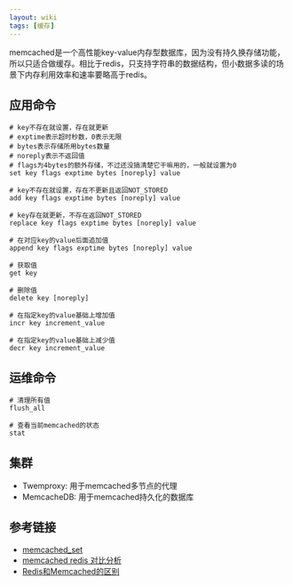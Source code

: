 ```yaml
---
layout: wiki
tags: [缓存]
---
```


memcached是一个高性能key-value内存型数据库，因为没有持久换存储功能，所以只适合做缓存。相比于redis，只支持字符串的数据结构，但小数据多读的场景下内存利用效率和速率要略高于redis。

## 应用命令

```shell
# key不存在就设置，存在就更新
# exptime表示超时秒数，0表示无限
# bytes表示存储所用bytes数量
# noreply表示不返回值
# flags为4bytes的额外存储，不过还没搞清楚它干嘛用的，一般就设置为0
set key flags exptime bytes [noreply] value

# key不存在就设置，存在不更新且返回NOT_STORED
add key flags exptime bytes [noreply] value

# key存在就更新，不存在返回NOT_STORED
replace key flags exptime bytes [noreply] value

# 在对应key的value后面追加值
append key flags exptime bytes [noreply] value

# 获取值
get key

# 删除值
delete key [noreply]

# 在指定key的value基础上增加值
incr key increment_value

# 在指定key的value基础上减少值
decr key increment_value
```

## 运维命令

```shell
# 清理所有值
flush_all

# 查看当前memcached的状态
stat
```


## 集群

* Twemproxy: 用于memcached多节点的代理
* MemcacheDB: 用于memcached持久化的数据库

## 参考链接

* [memcached_set](http://docs.libmemcached.org/memcached_set.html)
* [memcached redis 对比分析](https://www.jianshu.com/p/e94fa7340923)
* [Redis和Memcached的区别](https://www.biaodianfu.com/redis-vs-memcached.html)